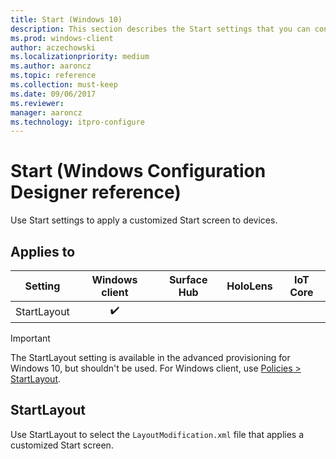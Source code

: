 ```yaml
---
title: Start (Windows 10)
description: This section describes the Start settings that you can configure in provisioning packages for Windows 10 using Windows Configuration Designer.
ms.prod: windows-client
author: aczechowski
ms.localizationpriority: medium
ms.author: aaroncz
ms.topic: reference
ms.collection: must-keep
ms.date: 09/06/2017
ms.reviewer: 
manager: aaroncz
ms.technology: itpro-configure
---
```


# Start (Windows Configuration Designer reference)

Use Start settings to apply a customized Start screen to devices.

## Applies to

| Setting   | Windows client | Surface Hub | HoloLens | IoT Core |
| --- | :---: | :---: | :---: | :---: | 
| StartLayout | ✔️  | |  |  |

>[!IMPORTANT]
>The StartLayout setting is available in the advanced provisioning for Windows 10, but shouldn't be used. For Windows client, use [Policies > StartLayout](wcd-policies.md#start).

## StartLayout

Use StartLayout to select the `LayoutModification.xml` file that applies a customized Start screen.

